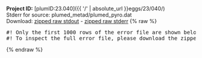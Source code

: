 **Project ID:** [plumID:23.040]({{ '/' | absolute_url }}eggs/23/040/)  
Stderr for source:  plumed_metad/plumed_pyro.dat   
Download: [zipped raw stdout](plumed_pyro.dat.plumed.stdout.txt.zip) - [zipped raw stderr](plumed_pyro.dat.plumed.stderr.txt.zip) 
{% raw %}
<pre>
#! Only the first 1000 rows of the error file are shown below
#! To inspect the full error file, please download the zipped raw stderr file above
</pre>
{% endraw %}

